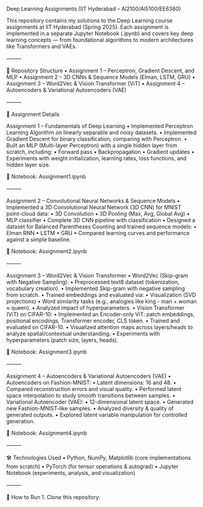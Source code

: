Deep Learning Assignments (IIT Hyderabad – AI2100/AI5100/EE6380)

This repository contains my solutions to the Deep Learning course assignments at IIT Hyderabad (Spring 2025).
Each assignment is implemented in a separate Jupyter Notebook (.ipynb) and covers key deep learning concepts — from foundational algorithms to modern architectures like Transformers and VAEs.

⸻

📂 Repository Structure
	•	Assignment 1 – Perceptron, Gradient Descent, and MLP
	•	Assignment 2 – 3D CNNs & Sequence Models (Elman, LSTM, GRU)
	•	Assignment 3 – Word2Vec & Vision Transformer (ViT)
	•	Assignment 4 – Autoencoders & Variational Autoencoders (VAE)

⸻

📘 Assignment Details

Assignment 1 – Fundamentals of Deep Learning
	•	Implemented Perceptron Learning Algorithm on linearly separable and noisy datasets.
	•	Implemented Gradient Descent for binary classification, comparing with Perceptron.
	•	Built an MLP (Multi-layer Perceptron) with a single hidden layer from scratch, including:
	•	Forward pass
	•	Backpropagation
	•	Gradient updates
	•	Experiments with weight initialization, learning rates, loss functions, and hidden layer size.

📓 Notebook: Assignment1.ipynb

⸻

Assignment 2 – Convolutional Neural Networks & Sequence Models
	•	Implemented a 3D Convolutional Neural Network (3D CNN) for MNIST point-cloud data:
	•	3D Convolution
	•	3D Pooling (Max, Avg, Global Avg)
	•	MLP classifier
	•	Complete 3D CNN pipeline with classification
	•	Designed a dataset for Balanced Parentheses Counting and trained sequence models:
	•	Elman RNN
	•	LSTM
	•	GRU
	•	Compared learning curves and performance against a simple baseline.

📓 Notebook: Assignment2.ipynb

⸻

Assignment 3 – Word2Vec & Vision Transformer
	•	Word2Vec (Skip-gram with Negative Sampling):
	•	Preprocessed text8 dataset (tokenization, vocabulary creation).
	•	Implemented Skip-gram with negative sampling from scratch.
	•	Trained embeddings and evaluated via:
	•	Visualization (SVD projections)
	•	Word similarity tasks (e.g., analogies like king - man + woman ≈ queen).
	•	Analyzed impact of hyperparameters.
	•	Vision Transformer (ViT) on CIFAR-10:
	•	Implemented an Encoder-only ViT: patch embeddings, positional encodings, Transformer encoder, CLS token.
	•	Trained and evaluated on CIFAR-10.
	•	Visualized attention maps across layers/heads to analyze spatial/contextual understanding.
	•	Experiments with hyperparameters (patch size, layers, heads).

📓 Notebook: Assignment3.ipynb

⸻

Assignment 4 – Autoencoders & Variational Autoencoders (VAE)
	•	Autoencoders on Fashion-MNIST:
	•	Latent dimensions: 16 and 48.
	•	Compared reconstruction errors and visual quality.
	•	Performed latent space interpolation to study smooth transitions between samples.
	•	Variational Autoencoder (VAE):
	•	12-dimensional latent space.
	•	Generated new Fashion-MNIST-like samples.
	•	Analyzed diversity & quality of generated outputs.
	•	Explored latent variable manipulation for controlled generation.

📓 Notebook: Assignment4.ipynb

⸻

🛠️ Technologies Used
	•	Python, NumPy, Matplotlib (core implementations from scratch)
	•	PyTorch (for tensor operations & autograd)
	•	Jupyter Notebook (experiments, analysis, and visualization)

⸻

🚀 How to Run
	1.	Clone this repository:
